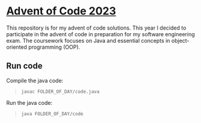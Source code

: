 # [Advent of Code 2023](https://adventofcode.com)

This repository is for my advent of code solutions. This year I decided to participate in the advent of code in preparation for my software engineering exam. The coursework focuses on Java and essential concepts in object-oriented programming (OOP).

## Run code

Compile the java code:

>   `javac FOLDER_OF_DAY/code.java`

Run the java code:

>   `java FOLDER_OF_DAY/code`